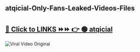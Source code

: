 
 ## atqicial-Only-Fans-Leaked-Videos-Files

# <h2><a href="https://mediaupload.pro?atqicial">🔗 Click to LINKS ⏩⏩ 👉 🟢 atqicial </a></h2>

<a href="https://mediaupload.pro?atqicial" rel="nofollow" data-target="animated-image.originalLink"><img src="https://i.ibb.co.com/xMMVF88/686577567.gif" alt="Viral Video Original" style="max-width: 100%; display: inline-block;" data-target="animated-image.originalImage"></a>